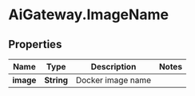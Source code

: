 # AiGateway.ImageName

## Properties
Name | Type | Description | Notes
------------ | ------------- | ------------- | -------------
**image** | **String** | Docker image name | 


